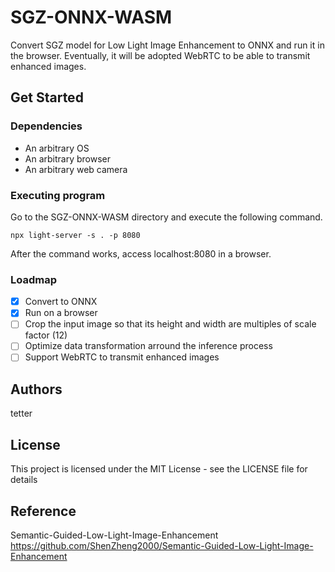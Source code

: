 # SGZ-ONNX-WASM
Convert SGZ model for Low Light Image Enhancement to ONNX and run it in the browser.
Eventually, it will be adopted WebRTC to be able to transmit enhanced images.

## Get Started
### Dependencies
* An arbitrary OS
* An arbitrary browser
* An arbitrary web camera

### Executing program
Go to the SGZ-ONNX-WASM directory and execute the following command.
```
npx light-server -s . -p 8080
```
After the command works, access localhost:8080 in a browser.

### Loadmap
- [x] Convert to ONNX
- [x] Run on a browser
- [ ] Crop the input image so that its height and width are multiples of scale factor (12)
- [ ] Optimize data transformation arround the inference process
- [ ] Support WebRTC to transmit enhanced images

## Authors
tetter

## License
This project is licensed under the MIT License - see the LICENSE file for details

## Reference
Semantic-Guided-Low-Light-Image-Enhancement
https://github.com/ShenZheng2000/Semantic-Guided-Low-Light-Image-Enhancement
